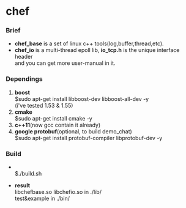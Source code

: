 ﻿chef
====
### Brief
* <B>chef_base</B> is a set of linux c++ tools(log,buffer,thread,etc).
* <B>chef_io</B> is a multi-thread epoll lib, <B>io_tcp.h</B> is the unique interface header<br>
  and you can get more user-manual in it.

### Dependings
1. <B>boost</B><br>
  $sudo apt-get install libboost-dev libboost-all-dev -y<br>
  (i've tested 1.53 & 1.55)
2. <B>cmake</B><br>
  $sudo apt-get install cmake -y
3. <B>c++11</B>(now gcc contain it already)
4. <B>google protobuf</B>(optional, to build demo_chat)<br>
  $sudo apt-get install protobuf-compiler libprotobuf-dev -y

### Build
* <br>
  $./build.sh

* <B>result</B><br>
    libchefbase.so libchefio.so in ./lib/ <br>
    test&example in ./bin/

